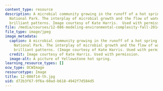 ```yaml
---
content_type: resource
description: A microbial community growing in the runoff of a hot spring in Yellowstone
  National Park. The interplay of microbial growth and the flow of water produces
  brilliant patterns. Image courtesy of Kate Harris.  Used with permission.
file: /media/courses/12-086-modeling-environmental-complexity-fall-2014/d72b3f679f6a60adb6184942f7d584d5_12-086f14-th.jpg
file_type: image/jpeg
image_metadata:
  caption: A microbial community growing in the runoff of a hot spring in Yellowstone
    National Park. The interplay of microbial growth and the flow of water produces
    brilliant patterns. (Image courtesy of Kate Harris. Used with permission.)
  credit: Image courtesy of Kate Harris. Used with permission.
  image-alt: A picture of Yellowstone hot spring.
learning_resource_types: []
ocw_type: OCWImage
resourcetype: Image
title: 12-086f14-th.jpg
uid: d72b3f67-9f6a-60ad-b618-4942f7d584d5
---
```

